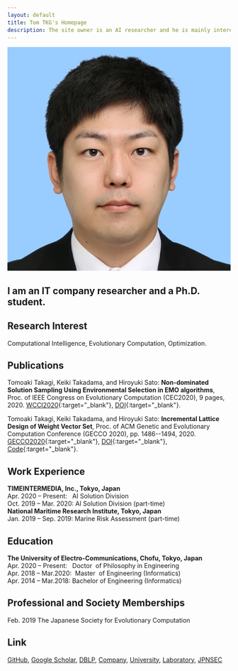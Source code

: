 ```yaml
---
layout: default
title: Tom TKG's Homepage
description: The site owner is an AI researcher and he is mainly interested in evolutionary computation and multi-objective optimization.　You can see his papers, codes, and images on this site.
---
```


<img class="profile-picture" src="myface.jpg">

## I am an IT company researcher and a Ph.D. student.

## Research Interest

Computational Intelligence, Evolutionary Computation, Optimization.

## Publications
Tomoaki Takagi, Keiki Takadama, and Hiroyuki Sato: **Non-dominated Solution Sampling Using Environmental Selection in EMO algorithms**, Proc. of IEEE Congress on Evolutionary Computation (CEC2020), 9 pages, 2020. [WCCI2020](https://wcci2020.org){:target="_blank"}, [DOI](https://doi.org/10.1109/CEC48606.2020.9185529){:target="_blank"}.

Tomoaki Takagi, Keiki Takadama, and Hiroyuki Sato: **Incremental Lattice Design of Weight Vector Set**,  Proc. of ACM Genetic and Evolutionary Computation Conference (GECCO 2020), pp. 1486--1494, 2020. [GECCO2020](https://gecco-2020.sigevo.org){:target="_blank"}, [DOI](https://doi.org/10.1145/3377929.3398082){:target="_blank"}, [Code](https://github.com/tomtkg/ILD){:target="_blank"}.

## Work Experience
**TIMEINTERMEDIA, Inc., Tokyo, Japan**  
Apr. 2020 – Present: &nbsp;&nbsp;AI Solution Division  
Oct. 2019 – Mar. 2020: AI Solution Division (part-time)  
**National Maritime Research Institute, Tokyo, Japan**  
Jan. 2019 – Sep. 2019: Marine Risk Assessment (part-time)

## Education
**The University of Electro-Communications, Chofu, Tokyo, Japan**  
Apr. 2020 – Present: &nbsp;&nbsp;Doctor &nbsp;of Philosophy in Engineering  
Apr. 2018 – Mar.2020: &nbsp;Master &nbsp;of Engineering (Informatics)  
Apr. 2014 – Mar.2018: Bachelor of Engineering (Informatics)

## Professional and Society Memberships
Feb. 2019 The Japanese Society for Evolutionary Computation

## Link
[GitHub](https://github.com/tomtkg), [Google Scholar](https://scholar.google.co.jp/citations?user=jsYC8NMAAAAJ), [DBLP](https://dblp.uni-trier.de/pers/hd/t/Takagi:Tomoaki), [Company](https://www.timedia.co.jp), [University](https://www.uec.ac.jp), [Laboratory](http://hs.hc.uec.ac.jp/index.php?%E9%AB%98%E6%9C%A8%20%E6%99%BA%E7%AB%A0), [JPNSEC](http://www.jpnsec.org)
